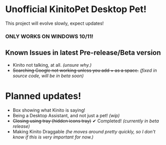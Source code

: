 # Unofficial KinitoPet Desktop Pet!
This project will evolve slowly, expect updates!

### ONLY WORKS ON WINDOWS 10/11!

## Known Issues in latest Pre-release/Beta version
* Kinito not talking, at all. *(unsure why.)*
* ~~Searching Google not working unless you add + as a space.~~ *(fixed in source code, will be in beta soon)*


# Planned updates!
* Box showing what Kinito is saying!
* Being a Desktop Assistant, and not just a pet! *(wip)*
* ~~Closing using tray (hidden icons tray)~~ ✔ Completed! *(currently in beta release)*
* Making Kinito Draggable *(he moves around pretty quickly, so I don't know if this is very important for now.)*
